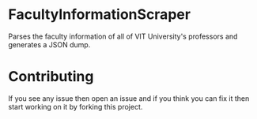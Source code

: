 FacultyInformationScraper
=========================

Parses the faculty information of all of VIT University's professors and generates a JSON dump.

# Contributing

If you see any issue then open an issue and if you think you can fix it then start working on it by forking this project.